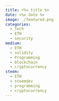 ```yaml
---
title: <%= title %>
date: <%= date %>
image: ./featured.png
categories:
  - Tech
  - ETH
  - security
medium:
  - ETH
  - solidity
  - Programming
  - blockchain
  - cryptocurrency
steem:
  - ETH
  - steemdev
  - programming
  - cryptocurrency
---
```


